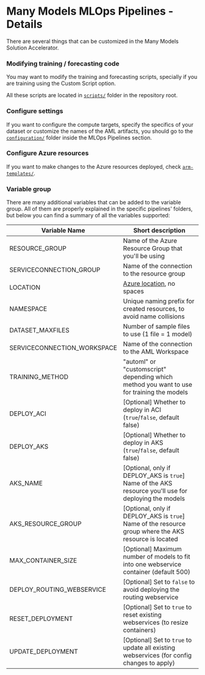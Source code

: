 # Many Models MLOps Pipelines - Details

There are several things that can be customized in the Many Models Solution Accelerator.

### Modifying training / forecasting code

You may want to modify the training and forecasting scripts, specially if you are training using the Custom Script option.

All these scripts are located in [`scripts/`](../scripts/) folder in the repository root.

### Configure settings

If you want to configure the compute targets, specify the specifics of your dataset or customize the names of the AML artifacts,
you should go to the [`configuration/`](configuration/) folder inside the MLOps Pipelines section.

### Configure Azure resources

If you want to make changes to the Azure resources deployed, check [`arm-templates/`](1-setup/arm-templates).

### Variable group

There are many additional variables that can be added to the variable group. All of them are properly explained in the specific pipelines' folders, but below you can find a summary of all the variables supported:

| Variable Name               | Short description |
| --------------------------- | ----------------- |
| RESOURCE_GROUP              | Name of the Azure Resource Group that you'll be using |
| SERVICECONNECTION_GROUP     | Name of the connection to the resource group |
| LOCATION                    | [Azure location](https://azure.microsoft.com/global-infrastructure/locations/), no spaces |
| NAMESPACE                   | Unique naming prefix for created resources, to avoid name collisions |
| DATASET_MAXFILES            | Number of sample files to use (1 file = 1 model) |
| SERVICECONNECTION_WORKSPACE | Name of the connection to the AML Workspace |
| TRAINING_METHOD             | "automl" or "customscript" depending which method you want to use for training the models |
| DEPLOY_ACI                  | [Optional] Whether to deploy in ACI (`true`/`false`, default false) |
| DEPLOY_AKS                  | [Optional] Whether to deploy in AKS (`true`/`false`, default false) |
| AKS_NAME                    | [Optional, only if DEPLOY_AKS is `true`] Name of the AKS resource you'll use for deploying the models |
| AKS_RESOURCE_GROUP          | [Optional, only if DEPLOY_AKS is `true`] Name of the resource group where the AKS resource is located |
| MAX_CONTAINER_SIZE | [Optional] Maximum number of models to fit into one webservice container (default 500) |
| DEPLOY_ROUTING_WEBSERVICE   | [Optional] Set to `false` to avoid deploying the routing webservice |
| RESET_DEPLOYMENT   | [Optional] Set to `true` to reset existing webservices (to resize containers) |
| UPDATE_DEPLOYMENT  | [Optional] Set to `true` to update all existing webservices (for config changes to apply) |
